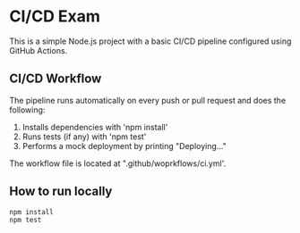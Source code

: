 # CI/CD Exam

This is a simple Node.js project with a basic CI/CD pipeline configured using GitHub Actions.

## CI/CD Workflow
The pipeline runs automatically on every push or pull request and does the following:
1. Installs dependencies with 'npm install'
2. Runs tests (if any) with 'npm test'
3. Performs a mock deployment by printing "Deploying..."

The workflow file is located at ".github/woprkflows/ci.yml'.

## How to run locally
```bash
npm install
npm test
